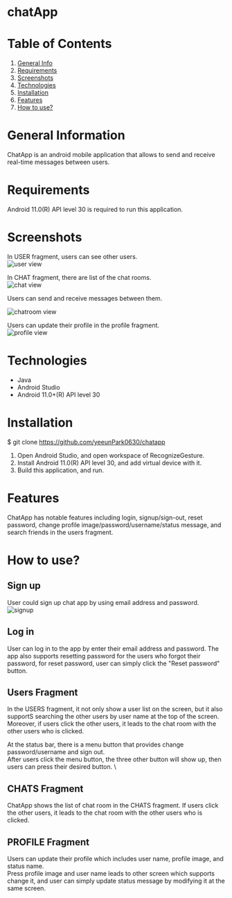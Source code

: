 # chatApp

#  Table of Contents
1. [General Info](#general-info)
2. [Requirements](#requirements)
3. [Screenshots](#screenshots)
4. [Technologies](#technologies)
5. [Installation](#installation)
6. [Features](#features) 
7. [How to use?](#how-to-use)


# General Information

ChatApp is an android mobile application that allows to send and receive real-time messages between users.

# Requirements

Android 11.0(R) API level 30 is required to run this application.

# Screenshots

In USER fragment, users can see other users. \
![user view](ReadmeSource/Userlist.png)

In CHAT fragment, there are list of the chat rooms. \
![chat view](ReadmeSource/chatlist.png)

Users can send and receive messages between them. <br />

![chatroom view](ReadmeSource/chatroom.png)

Users can update their profile in the profile fragment. \
![profile view](ReadmeSource/profile.png)

# Technologies
* Java
* Android Studio
* Android 11.0+(R) API level 30

# Installation

$ git clone https://github.com/yeeunPark0630/chatapp

1. Open Android Studio, and open workspace of RecognizeGesture.
2. Install Android 11.0(R) API level 30, and add virtual device with it.
3. Build this application, and run.

# Features

ChatApp has notable features including login, signup/sign-out, reset password, change profile image/password/username/status message, and search friends in the users fragment.

# How to use?

## Sign up

User could sign up chat app by using email address and password. \
![signup](ReadmeSource/signup.png)

## Log in
User can log in to the app by enter their email address and password. The app also supports resetting password for the users who forgot their password, for reset password, user can simply click the "Reset password" button. <br />

## Users Fragment
In the USERS fragment, it not only show a user list on the screen, but it also supportS searching the other users by user name at the top of the screen.\
Moreover, if users click the other users, it leads to the chat room with the other users who is clicked. <br />

At the status bar, there is a menu button that provides change password/username and sign out. \
After users click the menu button, the three other button will show up, then users can press their desired button. \

## CHATS Fragment
ChatApp shows the list of chat room in the CHATS fragment.
If users click the other users, it leads to the chat room with the other users who is clicked. <br />

## PROFILE Fragment

Users can update their profile which includes user name, profile image, and status name. <br />
Press profile image and user name leads to other screen which supports change it, and user can simply update status message by modifying it at the same screen.
